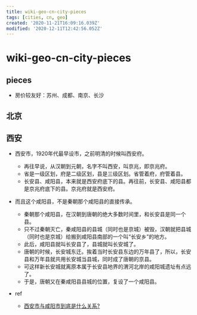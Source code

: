 ```yaml
---
title: wiki-geo-cn-city-pieces
tags: [cities, cn, geo]
created: '2020-11-21T16:09:16.039Z'
modified: '2020-12-11T12:42:56.052Z'
---
```


# wiki-geo-cn-city-pieces

## pieces

- 房价较友好：苏州、成都、南京、长沙

## 北京

## 西安

- 西安市，1920年代最早设市，之前明清的时候叫西安府。
  - 再往早说，从汉朝到元朝，名字不叫西安，叫京兆，即京兆府。
  - 省是一级区划，府是二级区划，县是三级区划。省管着府，府管着县。
  - 长安县、咸阳县，本来就是西安府底下的县。再往前，长安县、咸阳县都是京兆府底下的县。京兆府就是西安府。
- 而且这个咸阳县，不是秦朝那个咸阳县的直接传承。
  - 秦朝那个咸阳县，在汉朝到唐朝的绝大多数时间里，和长安县是同一个县。
  - 只不过秦朝灭亡，秦咸阳县的县城（同时也是京城）被毁，汉朝就把县城（同时也是京城）给搬到咸阳县南部的一个叫“长安乡”的地方。
  - 此后，咸阳县就叫长安县了，县城就叫长安城了。
  - 唐朝的时候，长安城东迁。挨着当时长安县东边的万年县了，所以，长安县和万年县就共用长安城当县城，同时成了唐朝的京县。
  - 可这样新长安城就离原本属于长安县地界的渭河北岸的咸阳城遗址有点远了。
  - 于是，唐朝又在秦咸阳县县城的位置，复设了一个咸阳县。

- ref
  - [西安市与咸阳市到底是什么关系?](https://www.zhihu.com/question/288037382)
